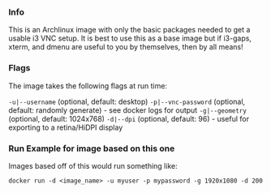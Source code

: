 ### Info
This is an Archlinux image with only the basic packages needed to get a usable i3 VNC setup. It is best to use this as a base image but if i3-gaps, xterm, and dmenu are useful to you by themselves, then by all means!

### Flags
The image takes the following flags at run time:

`-u|--username` (optional, default: desktop)
`-p|--vnc-password` (optional, default: randomly generate) -  see docker logs for output
`-g|--geometry` (optional, default: 1024x768)
`-d|--dpi` (optional, default: 96) - useful for exporting to a retina/HiDPI display

### Run Example for image based on this one
Images based off of this would run something like: 
```
docker run -d <image_name> -u myuser -p mypassword -g 1920x1080 -d 200
```